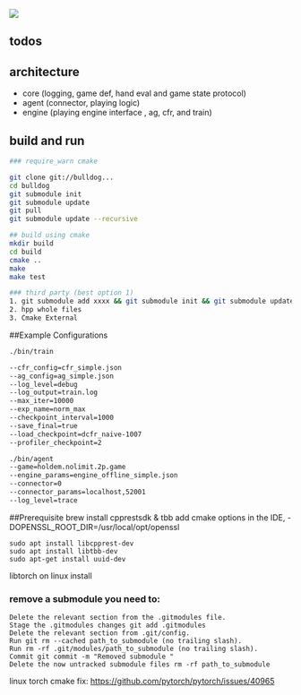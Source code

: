 ![](icon.jpg?raw=true)

## todos

## architecture
- core (logging, game def, hand eval and game state protocol)
- agent (connector, playing logic)
- engine (playing engine interface , ag, cfr, and train)

## build and run
```bash
### require_warn cmake 

git clone git://bulldog...
cd bulldog
git submodule init
git submodule update
git pull
git submodule update --recursive

## build using cmake
mkdir build
cd build
cmake ..
make
make test

### third party (best option 1)
1. git submodule add xxxx && git submodule init && git submodule update
2. hpp whole files
3. Cmake External
```

##Example Configurations
```bash
./bin/train

--cfr_config=cfr_simple.json
--ag_config=ag_simple.json
--log_level=debug
--log_output=train.log
--max_iter=10000
--exp_name=norm_max
--checkpoint_interval=1000
--save_final=true
--load_checkpoint=dcfr_naive-1007
--profiler_checkpoint=2 

./bin/agent
--game=holdem.nolimit.2p.game
--engine_params=engine_offline_simple.json
--connector=0
--connector_params=localhost,52001
--log_level=trace

```

##Prerequisite
brew install cpprestsdk & tbb
add cmake options in the IDE, -DOPENSSL_ROOT_DIR=/usr/local/opt/openssl
```$xslt
sudo apt install libcpprest-dev
sudo apt install libtbb-dev
sudo apt-get install uuid-dev
```
libtorch on linux install

### remove a submodule you need to:
```$xslt
Delete the relevant section from the .gitmodules file.
Stage the .gitmodules changes git add .gitmodules
Delete the relevant section from .git/config.
Run git rm --cached path_to_submodule (no trailing slash).
Run rm -rf .git/modules/path_to_submodule (no trailing slash).
Commit git commit -m "Removed submodule "
Delete the now untracked submodule files rm -rf path_to_submodule
```

linux torch cmake fix: https://github.com/pytorch/pytorch/issues/40965

